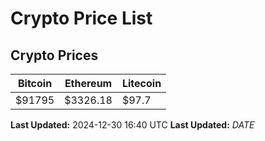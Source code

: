 # Crypto Price List

## Crypto Prices
| Bitcoin | Ethereum | Litecoin |
| ------- | -------- | -------- |
| $91795 | $3326.18 | $97.7 |
**Last Updated:** 2024-12-30 16:40 UTC
**Last Updated:** $DATE$
